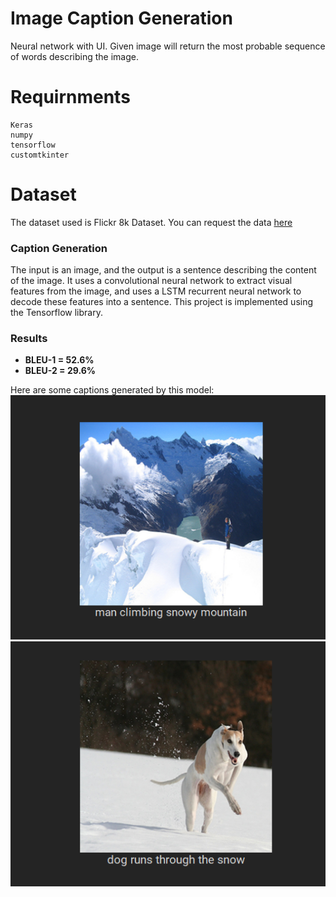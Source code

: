# Image Caption Generation
Neural network with UI. Given image will return the most probable sequence of words describing the image.

# Requirnments
    Keras
    numpy
    tensorflow
    customtkinter
    
# Dataset
The dataset used is Flickr 8k Dataset. You can request the data [here](https://www.kaggle.com/datasets/adityajn105/flickr8k)

### Caption Generation
The input is an image, and the output is a sentence describing the content of the image. It uses a convolutional neural network to extract visual features from the image, and uses a LSTM recurrent neural network to decode these features into a sentence.  This project is implemented using the Tensorflow library.

### Results
* **BLEU-1 = 52.6%**
* **BLEU-2 = 29.6%**

Here are some captions generated by this model:
![examples](examples/test1.png)
![examples](examples/test2.png)